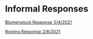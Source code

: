 # Informal Responses

[Blumenstock Response 2/4/2021](https://daeshe.github.io/DATA_150_Dayshelay/blumenstock.html)

[Rosling Response 2/8/2021](https://daeshe.github.io/DATA_150_Dayshelay/rosling.html)
